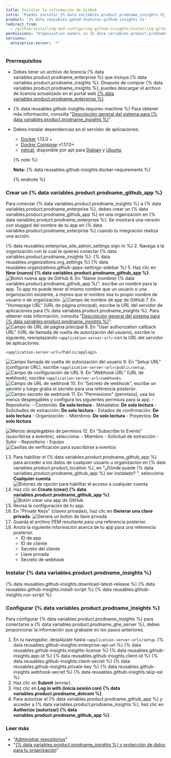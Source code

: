 ```yaml
---
title: Instalar la información de GitHub
intro: 'Puedes instalar {% data variables.product.prodname_insights %} y conectar la aplicación autónoma para {% data variables.product.prodname_ghe_server %}.'
product: '{% data reusables.gated-features.github-insights %}'
redirect_from:
  - /github/installing-and-configuring-github-insights/installing-github-insights
permissions: 'Organization owners in {% data variables.product.prodname_enterprise %} with read permissions to the `github/insights-releases` repository and administrative access to the application server can install {% data variables.product.prodname_insights %}.'
versions:
  enterprise-server: '*'
---
```


### Prerrequisitos

- Debes tener un archivo de licencia {% data variables.product.prodname_enterprise %} que incluya {% data variables.product.prodname_insights %}. Después de comprar {% data variables.product.prodname_insights %}, puedes descargar el archivo de licencia actualizado en el portal web [{% data variables.product.prodname_enterprise %}](https://enterprise.github.com/download).
- {% data reusables.github-insights.requires-machine %} Para obtener más información, consulta "[Descripción general del sistema para {% data variables.product.prodname_insights %}](/github/installing-and-configuring-github-insights/system-overview-for-github-insights#requirements-for-running-github-insights)".
- Debes instalar dependencias en el servidor de aplicaciones.
  - [Docker](https://docs.docker.com/install/) 1.13.0 +
  - [Docker Compose](https://docs.docker.com/compose/install/) v1.17.0+
  - [netcat](http://netcat.sourceforge.net/), disponible por apt para [Debian](https://packages.debian.org/search?keywords=netcat) y [Ubuntu](https://packages.ubuntu.com/search?keywords=netcat&searchon=names)

  {% note %}

  **Nota:** {% data reusables.github-insights.docker-requirements %}

  {% endnote %}

### Crear un {% data variables.product.prodname_github_app %}

Para conectar {% data variables.product.prodname_insights %} a {% data variables.product.prodname_enterprise %}, debes crear un {% data variables.product.prodname_github_app %} en una organización en {% data variables.product.prodname_enterprise %}. Se mostrará una versión con slugged del nombre de tu app en {% data variables.product.prodname_enterprise %} cuando tu integración realiza una acción.

{% data reusables.enterprise_site_admin_settings.sign-in %}
2. Navega a la organización con la cual te quieres conectar
{% data variables.product.prodname_insights %}.
{% data reusables.organizations.org_settings %}
{% data reusables.organizations.github-apps-settings-sidebar %}
5. Haz clic en **New (nuevo) {% data variables.product.prodname_github_app %}**. ![Botón nueva app de GitHub](/assets/images/github-apps/github_apps_new.png)
6. En "Name (nombre) {% data variables.product.prodname_github_app %}", escribe un nombre para la app. Tu app no puede tener el mismo nombre que un usuario o una organización existente, a menos que el nombre sea tu propio nombre de usuario o de organización. ![Campo de nombre de app de GitHub](/assets/images/github-apps/github_apps_app_name.png)
7. En "Homepage URL" (URL de página principal), escribe la URL del servidor de aplicaciones para {% data variables.product.prodname_insights %}. Para obtener más información, consulta "[Descripción general del sistema para {% data variables.product.prodname_insights %}](/insights/installing-and-configuring-github-insights/system-overview-for-github-insights#requirements-for-running-github-insights)". ![Campo de URL de página principal](/assets/images/github-apps/github_apps_homepage_url.png)
8. En "User authorization callback URL" (URL de llamada de vuelta de autorización del usuario), escribe lo siguiente, reemplazando `<application-server-url>` con la URL del servidor de aplicaciones.
   ```
   <application-server-url>/Public/applogin
   ```
   ![Campo llamada de vuelta de autorización del usuario](/assets/images/github-apps/github_apps_user_authorization.png)
9. En "Setup URL" (configurar URL), escribe `<application-server-url>/public/setup`. ![Campo de configuración de URL](/assets/images/help/apps/github-apps-setup-url.png)
9. En "Webhook URL" (URL de webhook), escribe `<application-server-url>/webhooks`. ![Campo de URL de webhook](/assets/images/github-apps/github_apps_webhook_url.png)
10. En "Secreto de webhook", escribe un secreto y luego graba el secreto para una referencia posterior. ![Campo secreto de webhook](/assets/images/github-apps/github_apps_webhook_secret.png)
11. En "Permissions" (permisos), usa los menús desplegables y configura los siguientes permisos para la app.
    - Repositorio:
      - Contenido: **De solo lectura**
      - Metadatos: **De solo lectura**
      - Solicitudes de extracción: **De solo lectura**
      - Estados de confirmación: **De solo lectura**
    - Organización:
      - Miembros: **De solo lectura**
      - Proyectos: **De solo lectura**

  ![Menús desplegables de permisos](/assets/images/help/apps/github_apps_new_permissions_post2dot13.png)
12. En "Subscribe to Events" (suscribirse a eventos), selecciona:
    - Miembro
    - Solicitud de extracción
    - Subir
    - Repositorio
    - Equipo![Casillas de verificación para suscribirse a eventos](/assets/images/help/apps/github_apps_subscribe_to_events_pr_push_repository.png)

13. Para habilitar el {% data variables.product.prodname_github_app %} para acceder a los datos de cualquier usuario u organización en {% data variables.product.product_location %}, en "¿Dónde puede {% data variables.product.prodname_github_app %} ser instalado? ", selecciona **Cualquier cuenta**. ![Botones de opción para habilitar el acceso a cualquier cuenta](/assets/images/help/apps/github_apps_installation_options_any_account.png)
14. Haz clic en **Create (crear) {% data variables.product.prodname_github_app %}**. ![Botón crear una app de GitHub](/assets/images/github-apps/github_apps_create_github_app.png)
15. Revisa la configuración de tu app.
16. En "Private Keys" (claves privadas), haz clic en **Generar una clave privada**. ![Genera un botón de llave privada](/assets/images/help/apps/generate-private-key.png)
17. Guarda el archivo PEM resultante para una referencia posterior.
18. Anota la siguiente información acerca de tu app para una referencia posterior.
    - ID de app
    - ID de cliente
    - Secreto del cliente
    - Llave privada
    - Secreto de webhook

### Instalar {% data variables.product.prodname_insights %}

{% data reusables.github-insights.download-latest-release %}
{% data reusables.github-insights.install-script %}
{% data reusables.github-insights.run-script %}

### Configurar {% data variables.product.prodname_insights %}

Para configurar {% data variables.product.prodname_insights %} para conectarse a {% data variables.product.prodname_ghe_server %}, debes proporcionar la información que grabaste en los pasos anteriores.

1. En tu navegador, desplázate hasta `<application-server-url>/setup`.
{% data reusables.github-insights.enterprise-api-url %}
{% data reusables.github-insights.insights-license %}
{% data reusables.github-insights.app-id %}
{% data reusables.github-insights.client-id %}
{% data reusables.github-insights.client-secret %}
{% data reusables.github-insights.private-key %}
{% data reusables.github-insights.webhook-secret %}
{% data reusables.github-insights.skip-ssl %}
11. Haz clic en **Submit** (enviar).
12. Haz clic en **Log in with (inicia sesión con) {% data variables.product.prodname_dotcom %}**.
13. Para autorizar el {% data variables.product.prodname_github_app %} y acceder a {% data variables.product.prodname_insights %}, haz clic en **Authorize (autorizar) {% data variables.product.prodname_github_app %}**.

### Leer más

- "[Administrar repositorios](/insights/installing-and-configuring-github-insights/managing-repositories)"
- "<a href="/github/site-policy/github-insights-and-data-protection-for-your-organization" class="dotcom-only">{% data variables.product.prodname_insights %} y protección de datos para tu organización</a>"
